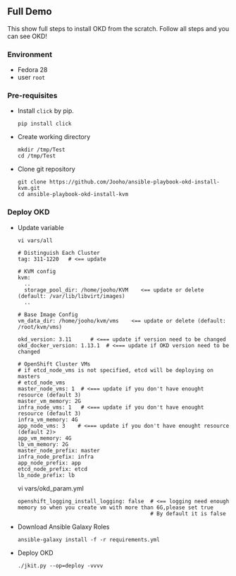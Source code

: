 Full Demo
----------
This show full steps to install OKD from the scratch. Follow all steps and you can see OKD!

### Environment
- Fedora 28
- user `root`

### Pre-requisites

- Install `click` by pip.
  ```
  pip install click
  ```

- Create working directory
  ```
  mkdir /tmp/Test
  cd /tmp/Test
  ```

- Clone git repository
  ```
  git clone https://github.com/Jooho/ansible-playbook-okd-install-kvm.git
  cd ansible-playbook-okd-install-kvm
  ```
  

### Deploy OKD

- Update variable
  ```
  vi vars/all
  
  # Distinguish Each Cluster
  tag: 311-1220   # <== update
  
  # KVM config
  kvm: 
    ..
    storage_pool_dir: /home/jooho/KVM    <== update or delete (default: /var/lib/libvirt/images)
    ..

  # Base Image Config
  vm_data_dir: /home/jooho/kvm/vms    <== update or delete (default: /root/kvm/vms)

  okd_version: 3.11      # <=== update if version need to be changed
  okd_docker_version: 1.13.1  # <=== update if OKD version need to be changed

  # OpenShift Cluster VMs
  # if etcd_node_vms is not specified, etcd will be deploying on masters
  # etcd_node_vms
  master_node_vms: 1  # <=== update if you don't have enought resource (default 3)
  master_vm_memory: 2G
  infra_node_vms: 1   # <=== update if you don't have enought resource (default 3)
  infra_vm_memory: 4G 
  app_node_vms: 3    # <=== update if you don't have enought resource (default 2)>
  app_vm_memory: 4G
  lb_vm_memory: 2G
  master_node_prefix: master
  infra_node_prefix: infra
  app_node_prefix: app
  etcd_node_prefix: etcd
  lb_node_prefix: lb
  ```

  vi vars/okd_param.yml
  ```
  openshift_logging_install_logging: false  # <== logging need enough memory so when you create vm with more than 6G,please set true
                                            # By default it is false
  ```

- Download Ansible Galaxy Roles
  ```
  ansible-galaxy install -f -r requirements.yml
  ```

- Deploy OKD
  ```
  ./jkit.py --op=deploy -vvvv
  ```